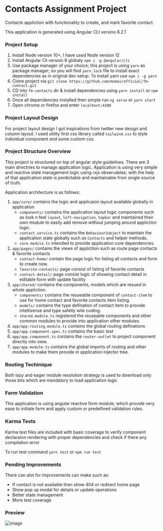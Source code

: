 # Contacts Assignment Project

Contacts appliction with functionality to create, and mark favorite contact.

This application is generated using Angular CLI versino 8.2.1

### Project Setup

1. Install Node version 10+, I have used Node version 12
2. Install Angular Cli version 8 globaly `npm i -g @angular/cli`
3. Use package manager of your choice; this project is using `yarn` as package manager; so you will find `yarn.lock` file to install exact dependencies as in original dev setup. To install yarn use `npm i -g yarn`
4. Clone project via `git clone https://github.com/mumairofficial/fm-contact.git`
5. CD into `fm-contacts` dir & install dependencies using `yarn install` or `npm install`
6. Once all dependencies installed then simple run `ng serve` or `yarn start`
7. Open chrome or firefox and enter `localhost:4200`

### Project Layout Design

For project layout design I got inspirations from twitter new design and column layout. I used utility first css library called `tailwind.css` to style individual component and some custom css.

### Project Structure Overview

This project is structured on top of angular style guidelines. There are 3 main directries to manage application logic.
Application is using very simple and reactive state management logic using rxjs observables; with the help of that application state is perdictable and maintainable from single source of truth.

Application architecture is as follows:

1. `app/core/` contains the logic and applicaion layout available globally in application
   - `components/` contains the application layout logic components such as look n feel `layout`, `left-navigation`, `topbar` and maintained their own module to easily add remove without jumping around appliction logic.
   - `contact.service.ts` contains the `BehaviourSubject` to maintain the application state globally such as `Contacts` and helper methods.
   - `core.module.ts` intended to provide application core dependencies.
2. `app/pages/` contains the views of appliction such as route page contacts & favorite contacts
   - `contact-home/` contain the page logic for listing all contacts and form to create new.
   - `favorite-contacts/` page consist of listing of favorite contacts
   - `contact-detail/` page consist logic of showing contact detail in editable form with update facility
3. `app/shared/` contains the components, models which are resued in whole appliction.
   - `components/` contains the resueable component of `contact-item` to use for home contact and favorite contacts item listing.
   - `models/` contains the type defination of contact item to provide intellisense and type safetly wile coding.
   - `shared.module.ts` registered the reuseable components and other common modules to provide into application other modules.
4. `app/app-routing.module.ts` contains the global routing definations
5. `app/app.component.spec.ts` contains the basic test
6. `app/app.component.ts` contains the `router-outlet` to project component directly into view.
7. `app/app.module.ts` contains the global imports of routing and other modules to make them provide in application injector tree.

### Routing Techinique

Both lazy and eager module resolution strategy is used to download only those bits which are mandatory to load application logic

### Form Validation

This application is using angular reactive form module; which provide very ease to initiate form and apply custom or predefined validation rules.

### Karma Tests

Karma test files are included with basic coverage to verify component declaraion rendering with proper dependencies and check if there any compilation error

To run test command `yarn test` or `npm run test`

### Pending Improvements

There can alot for improvements can make such as:

- If contact is not available then show 404 or redirect home page
- Show pop up modal for details or update operations
- Better state management
- More test coverage

### Preview

![image](https://user-images.githubusercontent.com/6498132/62837890-4a556880-bc8e-11e9-8476-990a10ce4ede.png)
